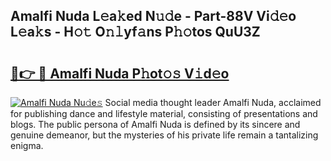 ## Amalfi Nuda L𝚎a𝚔ed N𝚞𝚍e - Part-88V Vi𝚍𝚎o L𝚎a𝚔s - H𝚘𝚝 O𝚗𝚕yf𝚊ns P𝚑𝚘tos QuU3Z

# <h2><a href="http://kfexmub.oniu.top/?m=Amalfi+Nuda">🔗👉 🔴 Amalfi Nuda P𝚑ot𝚘𝚜 V𝚒d𝚎o</a></h2>

[![Amalfi Nuda Nu𝚍e𝚜](https://i.imgur.com/0qMVB7G.gif)](http://kfexmub.oniu.top/?m=Amalfi+Nuda)
Social media thought leader Amalfi Nuda, acclaimed for publishing dance and lifestyle material, consisting of presentations and blogs. The public persona of Amalfi Nuda is defined by its sincere and genuine demeanor, but the mysteries of his private life remain a tantalizing enigma.  
